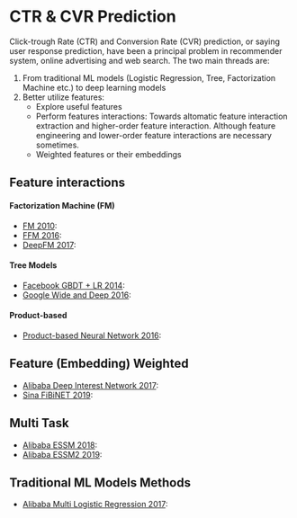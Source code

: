 # CTR & CVR Prediction

Click-trough Rate (CTR) and Conversion Rate (CVR) prediction, or saying user response prediction, have been a principal problem in recommender system, online advertising and web search. The two main threads are: 

1. From traditional ML models (Logistic Regression, Tree, Factorization Machine etc.) to deep learning models
2. Better utilize features: 
    * Explore useful features
    * Perform features interactions: Towards altomatic feature interaction extraction and higher-order feature interaction. Although feature engineering and lower-order feature interactions are necessary sometimes. 
    * Weighted features or their embeddings

## Feature interactions
#### Factorization Machine (FM)
* [FM 2010](https://www.csie.ntu.edu.tw/~b97053/paper/Rendle2010FM.pdf): 
* [FFM 2016](https://www.csie.ntu.edu.tw/~cjlin/papers/ffm.pdf): 
* [DeepFM 2017](https://arxiv.org/pdf/1703.04247.pdf): 

#### Tree Models
* [Facebook GBDT + LR 2014](https://quinonero.net/Publications/predicting-clicks-facebook.pdf): 
* [Google Wide and Deep 2016](https://arxiv.org/pdf/1606.07792.pdf): 

#### Product-based
* [Product-based Neural Network 2016](https://arxiv.org/pdf/1611.00144.pdf): 

## Feature (Embedding) Weighted
* [Alibaba Deep Interest Network 2017](https://arxiv.org/pdf/1706.06978.pdf):
* [Sina FiBiNET 2019](https://arxiv.org/pdf/1905.09433.pdf):

## Multi Task
* [Alibaba ESSM 2018](https://arxiv.org/pdf/1804.07931.pdf): 
* [Alibaba ESSM2 2019](https://arxiv.org/pdf/1910.07099.pdf): 

## Traditional ML Models Methods
* [Alibaba Multi Logistic Regression 2017](https://arxiv.org/pdf/1704.05194.pdf):
